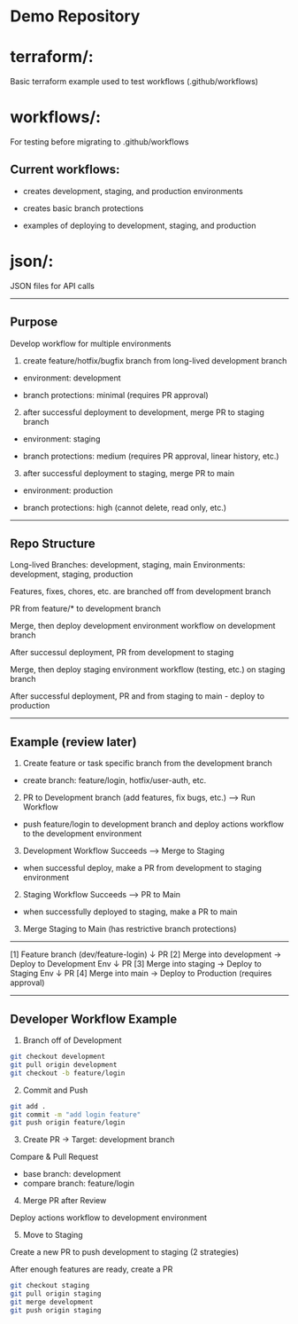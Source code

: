 # Demo Repository

terraform/:
===========

Basic terraform example used to test workflows (.github/workflows)


workflows/:
===========

For testing before migrating to .github/workflows

Current workflows:
------------------

- creates development, staging, and production environments

- creates basic branch protections

- examples of deploying to development, staging, and production


json/:
======

JSON files for API calls


-------------------------------------------------------------------------------


## Purpose

Develop workflow for multiple environments

1. create feature/hotfix/bugfix branch from long-lived development branch

- environment: development

- branch protections: minimal (requires PR approval)


2. after successful deployment to development, merge PR to staging branch

- environment: staging

- branch protections: medium (requires PR approval, linear history, etc.)


3. after successful deployment to staging, merge PR to main

- environment: production

- branch protections: high (cannot delete, read only, etc.)


-------------------------------------------------------------------------------


## Repo Structure

Long-lived Branches: development, staging, main
Environments: development, staging, production

Features, fixes, chores, etc. are branched off from development branch

PR from feature/* to development branch

Merge, then deploy development environment workflow on development branch

After successul deployment, PR from development to staging

Merge, then deploy staging environment workflow (testing, etc.) on staging branch

After successful deployment, PR and from staging to main - deploy to production

-------------------------------------------------------------------------------


## Example (review later)

1. Create feature or task specific branch from the development branch

- create branch: feature/login, hotfix/user-auth, etc.


2. PR to Development branch (add features, fix bugs, etc.) --> Run Workflow

- push feature/login to development branch and deploy actions workflow to the development environment


3. Development Workflow Succeeds --> Merge to Staging

- when successful deploy, make a PR from development to staging environment


2. Staging Workflow Succeeds --> PR to Main

- when successfully deployed to staging, make a PR to main


3. Merge Staging to Main (has restrictive branch protections)

-------------------------------------------------------------------------------


[1] Feature branch (dev/feature-login)
        ↓ PR
[2] Merge into development → Deploy to Development Env
        ↓ PR
[3] Merge into staging → Deploy to Staging Env
        ↓ PR
[4] Merge into main → Deploy to Production (requires approval)

-------------------------------------------------------------------------------

## Developer Workflow Example

1. Branch off of Development

```bash
git checkout development
git pull origin development
git checkout -b feature/login
```


2. Commit and Push

```bash
git add .
git commit -m "add login feature"
git push origin feature/login
```


3. Create PR -> Target: development branch

Compare & Pull Request

- base branch: development
- compare branch: feature/login


4. Merge PR after Review

Deploy actions workflow to development environment


5. Move to Staging

Create a new PR to push development to staging (2 strategies)

After enough features are ready, create a PR

```bash
git checkout staging
git pull origin staging
git merge development
git push origin staging
```

